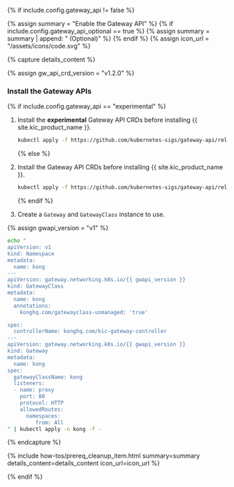 {% if include.config.gateway_api != false %}

{% assign summary = "Enable the Gateway API" %}
{% if include.config.gateway_api_optional == true %}
{% assign summary = summary | append: " (Optional)" %}
{% endif %}
{% assign icon_url = "/assets/icons/code.svg" %}

{% capture details_content %}

{% assign gw_api_crd_version = "v1.2.0" %}

### Install the Gateway APIs

{% if include.config.gateway_api == "experimental" %}

1. Install the **experimental** Gateway API CRDs before installing {{ site.kic_product_name }}.

   ```bash
   kubectl apply -f https://github.com/kubernetes-sigs/gateway-api/releases/download/{{ gw_api_crd_version}}/experimental-install.yaml
   ```

   {% else %}

1. Install the Gateway API CRDs before installing {{ site.kic_product_name }}.

   <!-- kubectl apply -f https://github.com/kubernetes-sigs/gateway-api/releases/download/{{ gw_api_crd_version}}/standard-install.yaml -->

   ```bash
   kubectl apply -f https://github.com/kubernetes-sigs/gateway-api/releases/download/{{ gw_api_crd_version}}/standard-install.yaml
   ```

   {% endif %}

1. Create a `Gateway` and `GatewayClass` instance to use.

{% assign gwapi_version = "v1" %}

```bash
echo "
apiVersion: v1
kind: Namespace
metadata:
  name: kong
---
apiVersion: gateway.networking.k8s.io/{{ gwapi_version }}
kind: GatewayClass
metadata:
  name: kong
  annotations:
    konghq.com/gatewayclass-unmanaged: 'true'

spec:
  controllerName: konghq.com/kic-gateway-controller
---
apiVersion: gateway.networking.k8s.io/{{ gwapi_version }}
kind: Gateway
metadata:
  name: kong
spec:
  gatewayClassName: kong
  listeners:
  - name: proxy
    port: 80
    protocol: HTTP
    allowedRoutes:
      namespaces:
         from: All
" | kubectl apply -n kong -f -
```

{% endcapture %}

{% include how-tos/prereq_cleanup_item.html summary=summary details_content=details_content icon_url=icon_url %}

{% endif %}
